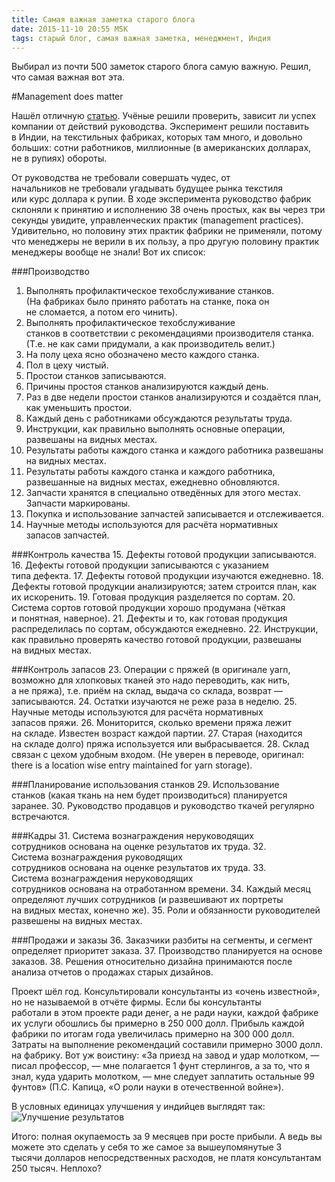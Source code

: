 ```yaml
---
title: Самая важная заметка старого блога
date: 2015-11-10 20:55 MSK
tags: старый блог, самая важная заметка, менеджмент, Индия 
---
```


Выбирал из почти 500 заметок старого блога самую важную. Решил, что самая важная вот эта.

#Management does matter	

Нашёл отличную [статью](http://qje.oxfordjournals.org/content/128/1/1.full.pdf+html). Учёные решили проверить, зависит ли успех компании от действий руководства. Эксперимент решили поставить в Индии, на текстильных фабриках, которых там много, и довольно больших: сотни работников, миллионные (в американских долларах, не в рупиях) обороты. 

От руководства не требовали совершать чудес, от начальников не требовали угадывать будущее рынка текстиля или курс доллара к рупии. В ходе эксперимента руководство фабрик склоняли к принятию и исполнению 38 очень простых, как вы через три секунды увидите, управленческих практик (management practices). Удивительно, но половину этих практик фабрики не применяли, потому что менеджеры не верили в их пользу, а про другую половину практик менеджеры вообще не знали! Вот их список:

###Производство
1. Выполнять профилактическое техобcлуживание станков. (На фабриках было принято работать на станке, пока он не сломается, а потом его чинить).
2. Выполнять профилактическое техобcлуживание станков в соответствии с рекомендациями производителя станка. (Т.е. не как сами придумали, а как производитель велит.)
3. На полу цеха ясно обозначено место каждого станка. 
4. Пол в цеху чистый.
5. Простои станков записываются.
6. Причины простоя станков анализируются каждый день.
7. Раз в две недели простои станков анализируются и создаётся план, как уменьшить простои.
8. Каждый день с работниками обсуждаются результаты труда.
9. Инструкции, как правильно выполнять основные операции, развешаны на видных местах.
10. Результаты работы каждого станка и каждого работника развешаны на видных местах.
11. Результаты работы каждого станка и каждого работника, развешанные на видных местах, ежедневно обновляются.
12. Запчасти хранятся в специально отведённых для этого местах. Запчасти маркированы.
13. Покупка и использование запчастей записывается и отслеживается.
14. Научные методы используются для расчёта нормативных запасов запчастей.

###Контроль качества
15. Дефекты готовой продукции записываются.
16. Дефекты готовой продукции записываются с указанием типа дефекта.
17. Дефекты готовой продукции изучаются ежедневно.
18. Дефекты готовой продукции анализируются; затем строится план, как их искоренить.
19. Готовая продукция разделяется по сортам.
20. Система сортов готовой продукции хорошо продумана (чёткая и понятная, наверное).
21. Дефекты и то, как готовая продукция распределилась по сортам, обсуждаются ежедневно.
22. Инструкции, как правильно проверять качество готовой продукции, развешаны на видных местах.

###Контроль запасов
23. Операции с пряжей (в оригинале yarn, возможно для хлопковых тканей это надо переводить, как нить, а не пряжа), т.е. приём на склад, выдача со склада, возврат — записываются.
24. Остатки изучаются не реже раза в неделю.
25. Научные методы используются для расчёта нормативных запасов пряжи.
26. Мониторится, сколько времени пряжа лежит на складе. Известен возраст каждой партии. 
27. Старая (находится на складе долго) пряжа используется или выбрасывается.
28. Склад связан с цехом удобным входом. (Не уверен в переводе, оригинал: there is a location wise entry maintained for yarn storage). 

###Планирование использования станков
29. Использование станков (какая ткань на нем будет производиться) планируется заранее.
30. Руководство продавцов и руководство ткачей регулярно встречаются.

###Кадры
31. Система вознаграждения неруководящих сотрудников основана на оценке результатов их труда. 
32. Система вознаграждения руководящих сотрудников основана на оценке результатов их труда.
33. Система вознаграждения неруководящих сотрудников основана на отработанном времени.
34. Каждый месяц определяют лучших сотрудников (и развешивают их портреты на видных местах, конечно же).
35. Роли и обязанности руководителей развешены на видных местах.

###Продажи и заказы
36. Заказчики разбиты на сегменты, и сегмент определяет приоритет заказа.
37. Производство планируется на основе заказов. 
38. Решения относительно дизайна принимаются после анализа отчетов о продажах старых дизайнов.

Проект шёл год. Консультировали консультанты из «очень известной», но не называемой в отчёте фирмы. Если бы консультанты работали в этом проекте ради денег, а не ради науки, каждой фабрике их услуги обошлись бы примерно в 250 000 долл. Прибыль каждой фабрики по итогам года увеличилась примерно на 300 000 долл. Затраты на выполнение рекомендаций составили примерно 3000 долл. на фабрику. Вот уж воистину: «За приезд на завод и удар молотком, — писал профессор, — мне полагается 1 фунт стерлингов, а за то, что я знал, куда ударить молотком, — мне следует заплатить остальные 99 фунтов» (П.С. Капица, «О роли науки в отечественной войне»). 

В условных единицах улучшения у индийцев выглядят так: 
![Улучшение результатов](dmm.jpg)

Итого: полная окупаемость за 9 месяцев при росте прибыли. А ведь вы можете это сделать у себя то же самое за вышеупомянутые 3 тысячи долларов непосредственных расходов, не платя консультантам 250 тысяч. Неплохо?
